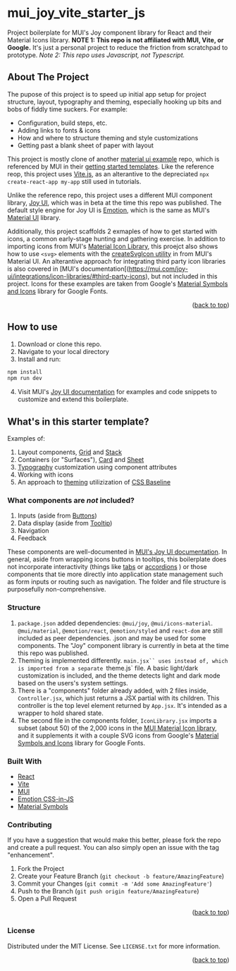 <a name="readme-top"></a>
# mui_joy_vite_starter_js
 Project boilerplate for MUI's Joy component library for React and their Material Icons library.
**NOTE 1:  This repo is not affiliated with MUI, Vite, or Google.** It's just a personal project to reduce the friction from scratchpad to prototype.
*Note 2: This repo uses Javascript, not Typescript.*

<!-- ABOUT THE PROJECT -->
## About The Project
The pupose of this project is to speed up initial app setup for project structure, layout, typography and theming, especially hooking up bits and bobs of fiddly time suckers. For example: 
- Configuration, build steps, etc.
- Adding links to fonts & icons
- How and where to structure theming and style customizations
- Getting past a blank sheet of paper with layout

This project is mostly clone of another [material ui example](https://github.com/mui/material-ui/tree/master/examples/material-ui-vite)  repo, which is referenced by MUI in their [getting started templates](https://mui.com/material-ui/getting-started/example-projects/).  Like the reference reop, this project uses [Vite.js](https://github.com/vitejs/vite), as an alterantive to the depreciated `npx create-react-app my-app` still used in tutorials.   

Unlike the reference repo, this project uses a different MUI component library, [Joy UI](https://mui.com/joy-ui/getting-started/), which was in beta at the time this repo was published. The default style engine for Joy UI is [Emotion](https://emotion.sh/docs/introduction), which is the same as MUI's [Material UI](https://mui.com/material-ui/getting-started/) library. 

Additionally, this project scaffolds 2 exmaples of how to get started with icons, a common early-stage hunting and gathering exercise. In addition to importing icons from MUI's [Material Icon Library](https://mui.com/material-ui/material-icons/), this proejct also shows how to use `<svg>` elements with the [createSvgIcon utility](https://mui.com/material-ui/icons/#createsvgicon) in from MUI's Material UI.  An alterantive approach for integrating third party icon libraries is also covered in [MUI's documentation[(https://mui.com/joy-ui/integrations/icon-libraries/#third-party-icons), but not included in this project. Icons for these examples are taken from Google's [Material Symbols and Icons](https://fonts.google.com/icons) library for Google Fonts. 

<p align="right">(<a href="#readme-top">back to top</a>)</p>

## How to use

1. Download or clone this repo. 
2. Navigate to your local directory
3. Install and run:
```bash
npm install
npm run dev
```
4. Visit MUI's [Joy UI documentation](https://mui.com/joy-ui/getting-started/) for examples and code snippets to customize and extend this boilerplate.


## What's in this starter template?
Examples of: 
1. Layout components, [Grid](https://mui.com/joy-ui/react-grid/) and [Stack](https://mui.com/joy-ui/react-stack/)
2. Containers (or "Surfaces"), [Card]() and [Sheet]()
3. [Typography](https://mui.com/joy-ui/react-typography/) customization using component attributes
4. Working with icons
5. An approach to [theming](https://mui.com/joy-ui/customization/approaches/) utilizization of [CSS Baseline](https://mui.com/joy-ui/react-css-baseline/)

### What components are _not_ included?
1. Inputs (aside from [Buttons](https://mui.com/joy-ui/react-button/))
2. Data display (aside from [Tooltip](https://mui.com/joy-ui/react-tooltip/))
3. Navigation
4. Feedback

These components are well-documented in [MUI's Joy UI documentation](https://mui.com/joy-ui/getting-started/).  In general, aside from wrapping icons buttons in tooltips, this boilerplate does not incorporate interactivity (things like [tabs](https://mui.com/joy-ui/react-tabs/) or [accordions](https://mui.com/joy-ui/react-accordion/) ) or those components that tie more directly into application state management such as form inputs or routing such as navigation.  The folder and file structure is purposefully non-comprehensive.


### Structure
1. `package.json` added dependencies: `@mui/joy`, `@mui/icons-material`. `@mui/material`, `@emotion/react`, `@emotion/styled` and `react-dom` are still included as peer dependencies. .json and may be used for some components. The "Joy" component library is currently in beta at the time this repo was published.
2. Theming is implemented differently.  `main.jsx`` uses `<CssVarsProvider theme={theme}>` instead of `<ThemeProvider theme={theme}>`, which is imported from a separate `theme.js` file. A basic light/dark customization is included, and the theme detects light and dark mode based on the users's system settings.
3. There is a "components" folder already added, with 2 files inside, `Controller.jsx`, which just returns a JSX partial with its children.  This controller is the top level element returned by `App.jsx`.  It's intended as a wrapper to hold shared state. 
4. The second file in the components folder, `IconLibrary.jsx` imports a subset (about 50) of the 2,000 icons in the [MUI Material Icon library](https://mui.com/material-ui/material-icons/), and it supplements it with a couple SVG icons from Google's [Material Symbols and Icons](https://fonts.google.com/icons) library for Google Fonts. 

### Built With
* [React](https://reactjs.org/)
* [Vite](https://vitejs.dev/)
* [MUI](https://mui.com/)
* [Emotion CSS-in-JS](https://emotion.sh/docs/introduction)
* [Material Symbols](https://fonts.google.com/icons)

<!-- CONTRIBUTING -->
### Contributing
If you have a suggestion that would make this better, please fork the repo and create a pull request. You can also simply open an issue with the tag "enhancement".

1. Fork the Project
2. Create your Feature Branch (`git checkout -b feature/AmazingFeature`)
3. Commit your Changes (`git commit -m 'Add some AmazingFeature'`)
4. Push to the Branch (`git push origin feature/AmazingFeature`)
5. Open a Pull Request

<p align="right">(<a href="#readme-top">back to top</a>)</p>


<!-- LICENSE -->
### License

Distributed under the MIT License. See `LICENSE.txt` for more information.

<p align="right">(<a href="#readme-top">back to top</a>)</p>